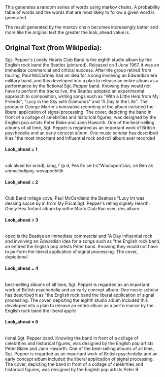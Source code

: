 This generates a random series of words using markov chains. A probability table of words and the words that are most likely to follow a given word is generated. 

The result generated by the markov chain becomes increasingly better and more like the original text the greater the look_ahead value is.

<h2>Original Text (from Wikipedia):</h2>
Sgt. Pepper's Lonely Hearts Club Band is the eighth studio album by the English rock band the Beatles (pictured). Released on 1 June 1967, it was an immediate commercial and critical success. After the group retired from touring, Paul McCartney had an idea for a song involving an Edwardian era military band, and this developed into a plan to release an entire album as a performance by the fictional Sgt. Pepper band. Knowing they would not have to perform the tracks live, the Beatles adopted an experimental approach to composition, writing songs such as "With a Little Help from My Friends", "Lucy in the Sky with Diamonds" and "A Day in the Life". The producer George Martin's innovative recording of the album included the liberal application of signal processing. The cover, depicting the band in front of a collage of celebrities and historical figures, was designed by the English pop artists Peter Blake and Jann Haworth. One of the best-selling albums of all time, Sgt. Pepper is regarded as an important work of British psychedelia and an early concept album. One music scholar has described it as "the most important and influential rock and roll album ever recorded

<h4>Look_ahead = 1</h4>
<br>
vak alved tor orind). iang, f (p d, Pes En ce t-s"Wiocopon'sios, ce Ben ak ammalindigng. wovapochitlb


<h4>Look_ahead = 2</h4>
<br>
Club Band rollage cove, Paul McCardiand the Beatleas "Lucy int was dessing succe by in from My Frical Sgt. Pepper's reting signely Hearth. Onely Hea fortant album by withe Marts Club Ban ever, des album

<h4>Look_ahead = 3</h4>
<br>
oped is the Beatles an immediate commercial and "A Day influential rock and involving an Edwardian idea for a songs such as "the English rock band, an entired the English pop artists Peter band. Knowing they would not have to perform the liberal application of signal processing. The cover, depictional 

<h4>Look_ahead = 4</h4>
<br>
best-selling albums of all time, Sgt. Pepper is regarded as an important work of British psychedelia and an early concept album. One music scholar has described it as "the English rock band the liberal application of signal processing. The cover, depicting the eighth studio album included this developed into a plan to release an entire album as a performance by the English rock band the liberal applic

<h4>Look_ahead = 5</h4>
<br>
tional Sgt. Pepper band. Knowing the band in front of a collage of celebrities and historical figures, was designed by the English pop artists Peter Blake and Jann Haworth. One of the best-selling albums of all time, Sgt. Pepper is regarded as an important work of British psychedelia and an early concept album included the liberal application of signal processing. The cover, depicting the band in front of a collage of celebrities and historical figures, was designed by the English pop artists Peter B
